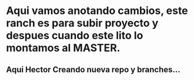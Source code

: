 # Aqui vamos anotando cambios, este ranch es para subir proyecto y despues cuando este lito lo montamos al MASTER.

## Aqui Hector Creando nueva repo y branches...
